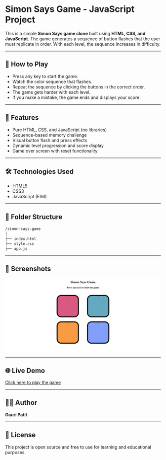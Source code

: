 # Simon Says Game - JavaScript Project

This is a simple **Simon Says game clone** built using **HTML, CSS, and JavaScript**. The game generates a sequence of button flashes that the user must replicate in order. With each level, the sequence increases in difficulty.

---

## 🧠 How to Play

- Press any key to start the game.
- Watch the color sequence that flashes.
- Repeat the sequence by clicking the buttons in the correct order.
- The game gets harder with each level.
- If you make a mistake, the game ends and displays your score.

---

## 🚀 Features

- Pure HTML, CSS, and JavaScript (no libraries)
- Sequence-based memory challenge
- Visual button flash and press effects
- Dynamic level progression and score display
- Game over screen with reset functionality

---

## 🛠️ Technologies Used

- HTML5
- CSS3
- JavaScript (ES6)

---

## 📂 Folder Structure

```
/simon-says-game
│
├── index.html
├── style.css
├── app.js
```

---

## 📸 Screenshots

![UI](screenshot.png)

---

## 🌐 Live Demo

[Click here to play the game](https://gaurii-patil.github.io/simon-says-game/)

---

## 🙋‍♀️ Author

**Gauri Patil**  

---

## 📄 License

This project is open source and free to use for learning and educational purposes.
